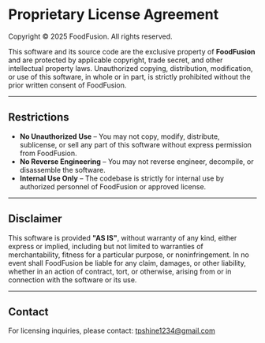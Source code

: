 # Proprietary License Agreement

Copyright © 2025 FoodFusion.
All rights reserved.

This software and its source code are the exclusive property of **FoodFusion** and are protected by applicable copyright, trade secret, and other intellectual property laws.
Unauthorized copying, distribution, modification, or use of this software, in whole or in part, is strictly prohibited without the prior written consent of FoodFusion.

---

## Restrictions

- **No Unauthorized Use** – You may not copy, modify, distribute, sublicense, or sell any part of this software without express permission from FoodFusion.
- **No Reverse Engineering** – You may not reverse engineer, decompile, or disassemble the software.
- **Internal Use Only** – The codebase is strictly for internal use by authorized personnel of FoodFusion or approved license.

---

## Disclaimer

This software is provided **"AS IS"**, without warranty of any kind, either express or implied, including but not limited to warranties of merchantability, fitness for a particular purpose, or noninfringement.
In no event shall FoodFusion be liable for any claim, damages, or other liability, whether in an action of contract, tort, or otherwise, arising from or in connection with the software or its use.

---

## Contact

For licensing inquiries, please contact: [tpshine1234@gmail.com](mailto:tpshine1234@gmail.com)

